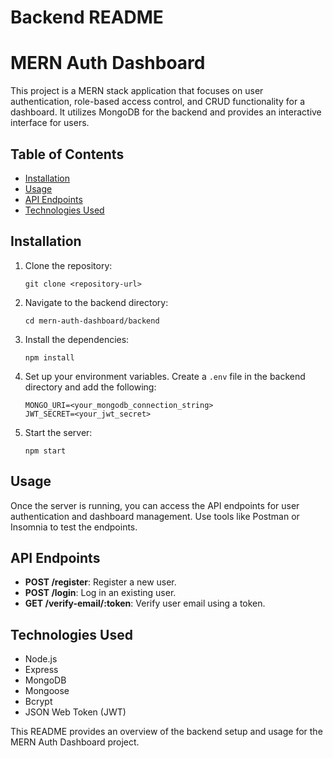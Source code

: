 # Backend README

# MERN Auth Dashboard

This project is a MERN stack application that focuses on user authentication, role-based access control, and CRUD functionality for a dashboard. It utilizes MongoDB for the backend and provides an interactive interface for users.

## Table of Contents

- [Installation](#installation)
- [Usage](#usage)
- [API Endpoints](#api-endpoints)
- [Technologies Used](#technologies-used)

## Installation

1. Clone the repository:
   ```
   git clone <repository-url>
   ```

2. Navigate to the backend directory:
   ```
   cd mern-auth-dashboard/backend
   ```

3. Install the dependencies:
   ```
   npm install
   ```

4. Set up your environment variables. Create a `.env` file in the backend directory and add the following:
   ```
   MONGO_URI=<your_mongodb_connection_string>
   JWT_SECRET=<your_jwt_secret>
   ```

5. Start the server:
   ```
   npm start
   ```

## Usage

Once the server is running, you can access the API endpoints for user authentication and dashboard management. Use tools like Postman or Insomnia to test the endpoints.

## API Endpoints

- **POST /register**: Register a new user.
- **POST /login**: Log in an existing user.
- **GET /verify-email/:token**: Verify user email using a token.

## Technologies Used

- Node.js
- Express
- MongoDB
- Mongoose
- Bcrypt
- JSON Web Token (JWT)

This README provides an overview of the backend setup and usage for the MERN Auth Dashboard project.